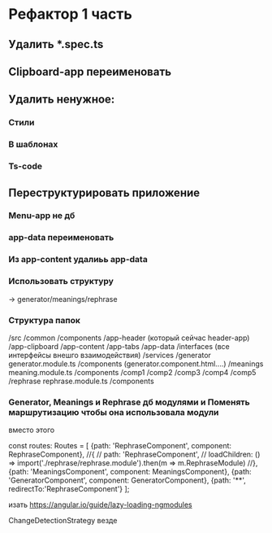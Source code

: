 <!-- ## Добавить скролл в Clipboard

## Сделать 2 кнопки вместо одной  (Convert/Add to clipboard)

## Перенести header-app на глобальный уровень (над всем контентом)

## Сделать шрифт названия Clipboard меньше и убрать нижнее подчеркивание

## В Clipboard поменять сортировка (последние добавленные сущности дб сверху)

## В Clipboard добавить кнопку ручного удаления из списка (справа)

## Если в Clipboard добавляются такая же строка что и была ранее, то прошлую удаляем из списка и добавляем новую
Например, был "My name is Max (generator)" (или "My name is Max (rephrase)") и ты добавляешь тот же текст "My name is Max" из rephrase, то "My name is Max (generator)" пропадает из списка и добавляется "My name is Max (rephrase)"

## Реализовать добавление в Cliboard из output

## В Cliboard добавить компонент списка из PrimeNG вместо текущего простого списка


## Добавить валидации:

###  Если в генераторе не выбрано кол-во повторений то кнопка также disabled

###  В генераторе в инпут кол-ва повторений можно вводить только число
 -->

# Рефактор 1 часть

## Удалить *.spec.ts

## Clipboard-app переименовать

## Удалить ненужное:

### Стили

### В шаблонах

### Ts-code

## Переструктурировать приложение

### Menu-app не дб

### app-data переименовать 

<!-- ### providedIn: 'root' внимательно!!! /common/services -->

### Из app-content удалиьь app-data

### Использовать структуру

<app-component>
    <app-content>
        <app-tabs>
        <router-outlet> -> generator/meanings/rephrase
            <app-generator>
                <form...>
                <app-data>

### Структура папок

/src
    /common
        /components
            /app-header (который сейчас header-app)
            /app-clipboard
            /app-content
            /app-tabs
            /app-data
        /interfaces (все интерфейсы внешго взаимодействия)
        /services
    /generator
        generator.module.ts
        /components (generator.component.html....)
        <!-- /interfaces (все интерфейсы только для generator)
        /services -->
    /meanings
        meaning.module.ts
        /components
            /comp1
            /comp2
            /comp3
            /comp4
            /comp5
        <!-- /interfaces (все интерфейсы только для meanings)
        /services -->
    /rephrase
        rephrase.module.ts
        /components
        <!-- /interfaces (все интерфейсы только для rephrase)
        /services -->



 ### Generator, Meanings и Rephrase дб модулями и Поменять маршрутизацию чтобы она использовала модули

 вместо этого

 const routes: Routes = [
  {path: 'RephraseComponent', component: RephraseComponent},
  //{
  //  path: 'RephraseComponent',
  //  loadChildren: () => import('./rephrase/rephrase.module').then(m => m.RephraseModule)
  //},
  {path: 'MeaningsComponent', component: MeaningsComponent},
  {path: 'GeneratorComponent', component: GeneratorComponent},
  {path: '**', redirectTo:'RephraseComponent'}
];

изать https://angular.io/guide/lazy-loading-ngmodules


 
ChangeDetectionStrategy везде